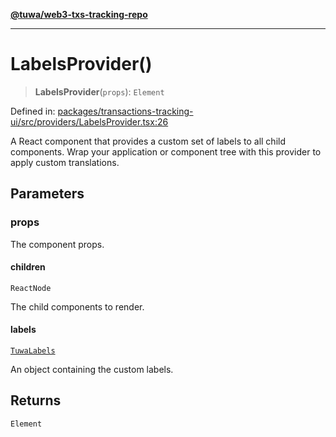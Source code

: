 [**@tuwa/web3-txs-tracking-repo**](../../../../README.md)

***

# LabelsProvider()

> **LabelsProvider**(`props`): `Element`

Defined in: [packages/transactions-tracking-ui/src/providers/LabelsProvider.tsx:26](https://github.com/TuwaIO/web3-transactions-tracking/blob/eaf021b82894acf37ea9a64502e1f9dcaf67a571/packages/transactions-tracking-ui/src/providers/LabelsProvider.tsx#L26)

A React component that provides a custom set of labels to all child components.
Wrap your application or component tree with this provider to apply custom translations.

## Parameters

### props

The component props.

#### children

`ReactNode`

The child components to render.

#### labels

[`TuwaLabels`](../../type-aliases/TuwaLabels.md)

An object containing the custom labels.

## Returns

`Element`
